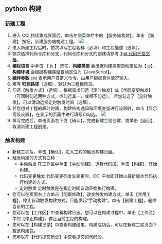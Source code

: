 ##  python 构建 
### 新建工程
1. 进入 CCI 持续集成界面后，单击左侧菜单栏中的 【服务端构建】。单击 【新建】 按钮，新建服务端构建工程。
![](http://imgcache.tce.fsphere.cn/image/mc.qcloudimg.com/static/img/2fb5c8b3c5791d58c97dc21d417f30cb/image.png)
2. 进入新建工程后时，依次填写工程名称（必填）和工程描述（选填）。
3. 依次选择代码仓库和分支，代码仓库和分支的创建请参考 [Tgit 代码托管文档](http://tce.fsphere.cn/document/product/612)。
4. **编程语言** 中单击 【 js 】 选项，**构建类型** 会根据构建类型自动定位为【 js】，**构建环境** 会根据构建类型自动定位为【JavaScript】。
5. **编译参数** `cmd` 表示用户自定义命令，由用户根据具体情况输入。
6. 填写 **归档路径**（选填），默认为工程根目录。
7. 勾选【触发方式】（选填），根据需求勾选【定时触发】或【代码变更触发】（可同时勾选两种方式，或勾选其一，或都不勾选）。
   若您勾选了【定时触发】，可以滑动选择定时触发时间（选填）。
8. 若您想对工程的超时时间，构建结构通知和环境变量进行设置时，单击【显示高级设置】，在显示的页面中进行填写和勾选。
 ![](http://imgcache.tce.fsphere.cn/image/mc.qcloudimg.com/static/img/97e4dc84142cd8557f56b8fd460e4c52/image.png)
9. 填写完成后，单击页面右下方【确认】，完成新建工程创建，或单击【返回】，取消新建工程创建。
 
 
### 触发构建

-  新建工程后，单击【确认】，进入工程的触发构建页面。
- 触发构建的方式有三种：
   -  手动触发
   在工作区中单击【手动创建】，选择代码段，单击【构建】，开始构建。
   -  代码变更触发
   代码变更码发生变更时，CCI 平台即开始以最新版本代码执行构建的方式。
   -  定时触发
   定时触发是在指定时间自动开始执行构建。
- 您可以在页面右上方单击【配置修改】，改变触发构建方式。单击【禁用工程】，停止自动触发构建方式，只能发起“手动构建”。单击【删除工程】，删除当前的工程。
- 您可以在【工作区】中查看构建日志。您可以在构建过程中，单击【工作区】中的【停止构建】，停止当前工程的构建。
- 您可以在【构建记录】中查看构建结果，构建成功后，可以在新建工程页面下载该构建包。
- 您可以在【代码提交历史】中查看提交的代码段。

 
 
